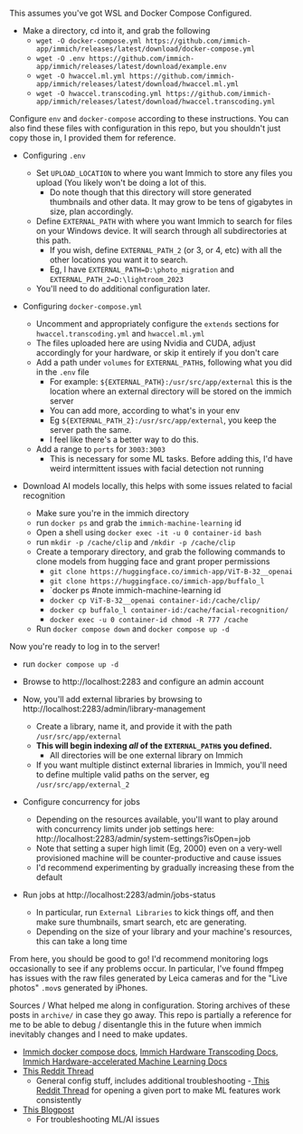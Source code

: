 This assumes you've got WSL and Docker Compose Configured. 

- Make a directory, cd into it, and grab the following
  - `wget -O docker-compose.yml https://github.com/immich-app/immich/releases/latest/download/docker-compose.yml`
  - `wget -O .env https://github.com/immich-app/immich/releases/latest/download/example.env`
  - `wget -O hwaccel.ml.yml https://github.com/immich-app/immich/releases/latest/download/hwaccel.ml.yml`
  - `wget -O hwaccel.transcoding.yml https://github.com/immich-app/immich/releases/latest/download/hwaccel.transcoding.yml`

Configure `env` and `docker-compose` according to these instructions. You can also find these files with configuration in this repo, but you shouldn't just copy those in, I provided them for reference. 

- Configuring `.env`
  - Set `UPLOAD_LOCATION` to where you want Immich to store any files you upload (You likely won't be doing a lot of this.
    - Do note though that this directory will store generated thumbnails and other data. It may grow to be tens of gigabytes in size, plan accordingly.
  - Define `EXTERNAL_PATH` with where you want Immich to search for files on your Windows device. It will search through all subdirectories at this path.
    - If you wish, define `EXTERNAL_PATH_2` (or 3, or 4, etc) with all the other locations you want it to search.
    - Eg, I have `EXTERNAL_PATH=D:\photo_migration` and `EXTERNAL_PATH_2=D:\lightroom_2023`
  - You'll need to do additional configuration later.    


- Configuring `docker-compose.yml`
  -  Uncomment and appropriately configure the `extends` sections for `hwaccel.transcoding.yml` and `hwaccel.ml.yml`
    - The files uploaded here are using Nvidia and CUDA, adjust accordingly for your hardware, or skip it entirely if you don't care
  - Add a path under `volumes` for `EXTERNAL_PATH`s, following what you did in the `.env` file
    - For example: `${EXTERNAL_PATH}:/usr/src/app/external` this is the location where an external directory will be stored on the immich server
    - You can add more, according to what's in your env
    - Eg `${EXTERNAL_PATH_2}:/usr/src/app/external`, you keep the server path the same.
    - I feel like there's a better way to do this.
  - Add a range to `ports` for `3003:3003`
    - This is necessary for some ML tasks. Before adding this, I'd have weird intermittent issues with facial detection not running

- Download AI models locally, this helps with some issues related to facial recognition
  - Make sure you're in the immich directory  
  - run `docker ps` and grab the `immich-machine-learning` id
  - Open a shell using `docker exec -it -u 0 container-id bash`
  - run `mkdir -p /cache/clip` and `/mkdir -p /cache/clip`
  - Create a temporary directory, and grab the following commands to clone models from hugging face and grant proper permissions
    - `git clone https://huggingface.co/immich-app/ViT-B-32__openai`
    - `git clone https://huggingface.co/immich-app/buffalo_l`
    - `docker ps #note immich-machine-learning id
    - `docker cp ViT-B-32__openai container-id:/cache/clip/`
    - `docker cp buffalo_l container-id:/cache/facial-recognition/`
    - `docker exec -u 0 container-id chmod -R 777 /cache`
  - Run `docker compose down` and `docker compose up -d`

Now you're ready to log in to the server! 
- run `docker compose up -d`
- Browse to http://localhost:2283 and configure an admin account

- Now, you'll add external libraries by browsing to http://localhost:2283/admin/library-management
  - Create a library, name it, and provide it with the path `/usr/src/app/external`
  - **This will begin indexing *all* of the `EXTERNAL_PATH`s you defined.**
    - All directories will be one external library on Immich
  - If you want multiple distinct external libraries in Immich, you'll need to define multiple valid paths on the server, eg `/usr/src/app/external_2`


- Configure concurrency for jobs
  - Depending on the resources available, you'll want to play around with concurrency limits under job settings here: http://localhost:2283/admin/system-settings?isOpen=job
  - Note that setting a super high limit (Eg, 2000) even on a very-well provisioned machine will be counter-productive and cause issues
  - I'd recommend experimenting by gradually increasing these from the default
- Run jobs at  http://localhost:2283/admin/jobs-status
  - In particular, run `External Libraries` to kick things off, and then make sure thumbnails, smart search, etc are generating.
  - Depending on the size of your library and your machine's resources, this can take a long time


From here, you should be good to go! I'd recommend monitoring logs occasionally to see if any problems occur. In particular, I've found ffmpeg has issues with the raw files generated by Leica cameras and for the "Live photos" `.mov`s generated by iPhones. 





Sources / What helped me along in configuration. Storing archives of these posts in `archive/` in case they go away. This repo is partially a reference for me to be able to debug / disentangle this in the future when immich inevitably changes and I need to make updates. 
- [Immich docker compose docs](https://immich.app/docs/install/docker-compose/), [Immich Hardware Transcoding Docs](https://immich.app/docs/features/hardware-transcoding/),[ Immich Hardware-accelerated Machine Learning Docs](https://immich.app/docs/features/ml-hardware-acceleration/)
- [This Reddit Thread](https://www.reddit.com/r/immich/comments/1b5u6p2/comment/ktn7g2p/?utm_source=share&utm_medium=web3x&utm_name=web3xcss&utm_term=1&utm_content=share_button)
  - General config stuff, includes additional troubleshooting
-[ This Reddit Thread](https://www.reddit.com/r/immich/comments/1i9un56/comment/m95fey1/?utm_source=share&utm_medium=web3x&utm_name=web3xcss&utm_term=1&utm_content=share_button) for opening a given port to make ML features work consistently
- [This Blogpost](https://www.ephestione.it/immich-manually-download-machine-learning-ai-models/)
  - For troubleshooting ML/AI issues
